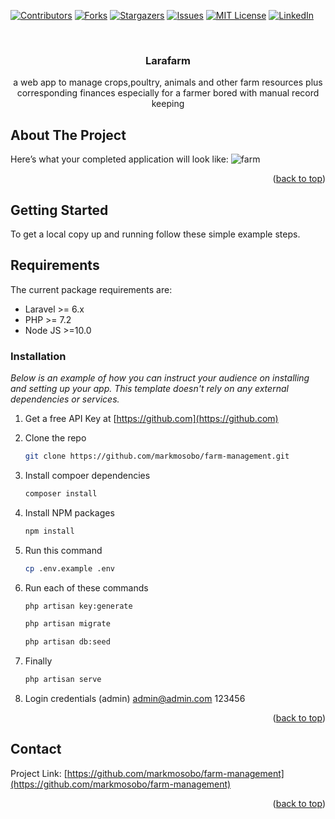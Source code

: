 <!-- PROJECT SHIELDS -->
<!--
*** I'm using markdown "reference style" links for readability.
*** Reference links are enclosed in brackets [ ] instead of parentheses ( ).
*** See the bottom of this document for the declaration of the reference variables
*** for contributors-url, forks-url, etc. This is an optional, concise syntax you may use.
*** https://www.markdownguide.org/basic-syntax/#reference-style-links
-->
[![Contributors][contributors-shield]][contributors-url]
[![Forks][forks-shield]][forks-url]
[![Stargazers][stars-shield]][stars-url]
[![Issues][issues-shield]][issues-url]
[![MIT License][license-shield]][license-url]
[![LinkedIn][linkedin-shield]][linkedin-url]

<!-- PROJECT LOGO -->
<br />
<div align="center">
  <a href="https://github.com/markmosobo/farm-management">
<!--     <img src="images/logo.png" alt="Logo" width="80" height="80"> -->
  </a>

  <h3 align="center"> Larafarm</h3>

  <p align="center">
    a web app to manage crops,poultry, animals and other farm resources plus corresponding finances
    especially for a farmer bored with manual record keeping
    <br />

  </p>
</div>

<!-- ABOUT THE PROJECT -->
## About The Project
Here’s what your completed application will look like:
![farm](https://user-images.githubusercontent.com/34887895/171955472-bb520b79-4c5d-4464-bed3-37c52b4c6f32.PNG)



<p align="right">(<a href="#top">back to top</a>)</p>

<!-- GETTING STARTED -->
## Getting Started

To get a local copy up and running follow these simple example steps.

## Requirements

The current package requirements are:

- Laravel >= 6.x
- PHP >= 7.2
- Node JS >=10.0

### Installation

_Below is an example of how you can instruct your audience on installing and setting up your app. This template doesn't rely on any external dependencies or services._

1. Get a free API Key at [https://github.com](https://github.com)
2. Clone the repo
   ```sh
   git clone https://github.com/markmosobo/farm-management.git
   ```
2. Install compoer dependencies
   ```sh
   composer install
   ```
4. Install NPM packages
   ```sh
   npm install
   ```
5. Run this command
   ```sh
   cp .env.example .env
   ```

6. Run each of these commands 
   ```sh
   php artisan key:generate
   ```
   ```sh
   php artisan migrate
   ```
   ```sh
   php artisan db:seed
   ```   
7. Finally
   ```sh
   php artisan serve
   ```  
8. Login credentials (admin)
    admin@admin.com
    123456   
<p align="right">(<a href="#top">back to top</a>)</p>

<!-- CONTACT -->
## Contact

<!-- Your Name - [@your_twitter](https://twitter.com/markmosobo) - email@example.com
 -->
Project Link: [https://github.com/markmosobo/farm-management](https://github.com/markmosobo/farm-management)

<p align="right">(<a href="#top">back to top</a>)</p>

<!-- MARKDOWN LINKS & IMAGES -->
<!-- https://www.markdownguide.org/basic-syntax/#reference-style-links -->
[contributors-shield]: https://img.shields.io/github/contributors/markmosobo/farm-management.svg?style=for-the-badge
[contributors-url]: https://github.com/markmosobo/farm-management/graphs/contributors
[forks-shield]: https://img.shields.io/github/forks/markmosobo/farm-management.svg?style=for-the-badge
[forks-url]: https://github.com/markmosobo/farm-management/network/members
[stars-shield]: https://img.shields.io/github/stars/markmosobo/farm-management.svg?style=for-the-badge
[stars-url]: https://github.com/markmosobo/farm-management/stargazers
[issues-shield]: https://img.shields.io/github/issues/markmosobo/farm-management.svg?style=for-the-badge
[issues-url]: https://github.com/markmosobo/farm-management/issues
[license-shield]: https://img.shields.io/github/license/markmosobo/farm-management.svg?style=for-the-badge
[license-url]: https://github.com/markmosobo/farm-management/LICENSE.txt
[linkedin-shield]: https://img.shields.io/badge/-LinkedIn-black.svg?style=for-the-badge&logo=linkedin&colorB=555
[linkedin-url]: https://linkedin.com/in/mark-mosobo
[product-screenshot]: images/screenshot.png
